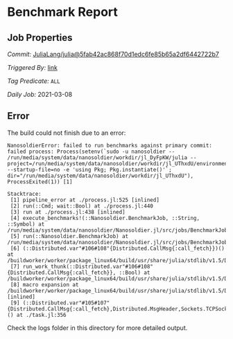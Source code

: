 # Benchmark Report

## Job Properties

*Commit:* [JuliaLang/julia@5fab42ac868f70d1edc6fe85b65a2df6442722b7](https://github.com/JuliaLang/julia/commit/5fab42ac868f70d1edc6fe85b65a2df6442722b7)

*Triggered By:* [link](https://github.com/JuliaLang/julia/commit/5fab42ac868f70d1edc6fe85b65a2df6442722b7#commitcomment-48003053)

*Tag Predicate:* `ALL`

*Daily Job:* 2021-03-08

## Error

The build could not finish due to an error:

```
NanosoldierError: failed to run benchmarks against primary commit: failed process: Process(setenv(`sudo -u nanosoldier -- /run/media/system/data/nanosoldier/workdir/jl_DyFpKW/julia --project=/run/media/system/data/nanosoldier/workdir/jl_UThxdU/environment --startup-file=no -e 'using Pkg; Pkg.instantiate()'`; dir="/run/media/system/data/nanosoldier/workdir/jl_UThxdU"), ProcessExited(1)) [1]

Stacktrace:
 [1] pipeline_error at ./process.jl:525 [inlined]
 [2] run(::Cmd; wait::Bool) at ./process.jl:440
 [3] run at ./process.jl:438 [inlined]
 [4] execute_benchmarks!(::Nanosoldier.BenchmarkJob, ::String, ::Symbol) at /run/media/system/data/nanosoldier/Nanosoldier.jl/src/jobs/BenchmarkJob.jl:348
 [5] run(::Nanosoldier.BenchmarkJob) at /run/media/system/data/nanosoldier/Nanosoldier.jl/src/jobs/BenchmarkJob.jl:228
 [6] (::Distributed.var"#106#108"{Distributed.CallMsg{:call_fetch}})() at /buildworker/worker/package_linux64/build/usr/share/julia/stdlib/v1.5/Distributed/src/process_messages.jl:294
 [7] run_work_thunk(::Distributed.var"#106#108"{Distributed.CallMsg{:call_fetch}}, ::Bool) at /buildworker/worker/package_linux64/build/usr/share/julia/stdlib/v1.5/Distributed/src/process_messages.jl:79
 [8] macro expansion at /buildworker/worker/package_linux64/build/usr/share/julia/stdlib/v1.5/Distributed/src/process_messages.jl:294 [inlined]
 [9] (::Distributed.var"#105#107"{Distributed.CallMsg{:call_fetch},Distributed.MsgHeader,Sockets.TCPSocket})() at ./task.jl:356
```

Check the logs folder in this directory for more detailed output.

